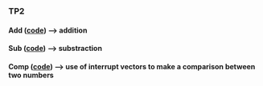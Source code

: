 ### TP2

#### Add ([code](Add/W_Add.a51)) --> addition

#### Sub ([code](Sub/W_Sub.a51)) --> substraction

#### Comp ([code](Comp/W_Comp_IT.a51)) --> use of interrupt vectors to make a comparison between two numbers
